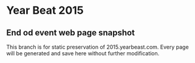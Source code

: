 # Year Beat 2015
## End od event web page snapshot

This branch is for static preservation of 2015.yearbeast.com.
Every page will be generated and save here without further modification.
